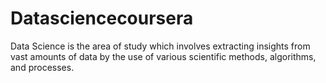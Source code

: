 # Datasciencecoursera

Data Science is the area of study which involves extracting insights from vast amounts of data by the use of various scientific methods, algorithms, and processes.


